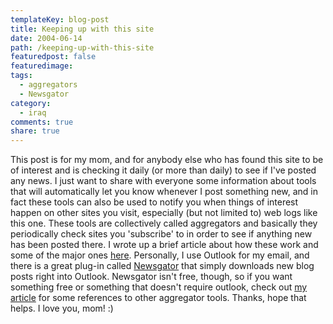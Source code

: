 ```yaml
---
templateKey: blog-post
title: Keeping up with this site
date: 2004-06-14
path: /keeping-up-with-this-site
featuredpost: false
featuredimage:
tags:
  - aggregators
  - Newsgator
category:
  - iraq
comments: true
share: true
---
```


This post is for my mom, and for anybody else who has found this site to be of interest and is checking it daily (or more than daily) to see if I've posted any news. I just want to share with everyone some information about tools that will automatically let you know whenever I post something new, and in fact these tools can also be used to notify you when things of interest happen on other sites you visit, especially (but not limited to) web logs like this one. These tools are collectively called aggregators and basically they periodically check sites you 'subscribe' to in order to see if anything new has been posted there. I wrote up a brief article about how these work and some of the major ones [here](http://armysteve.com/armysteve/articles/213.aspx). Personally, I use Outlook for my email, and there is a great plug-in called [Newsgator](http://newsgator.com) that simply downloads new blog posts right into Outlook. Newsgator isn't free, though, so if you want something free or something that doesn't require outlook, check out [my article](http://armysteve.com/armysteve/articles/213.aspx) for some references to other aggregator tools. Thanks, hope that helps. I love you, mom! :)
